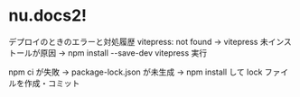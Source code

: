 # nu.docs2!

デプロイのときのエラーと対処履歴
vitepress: not found
→ vitepress 未インストールが原因 → npm install --save-dev vitepress 実行

npm ci が失敗
→ package-lock.json が未生成 → npm install して lock ファイルを作成・コミット
